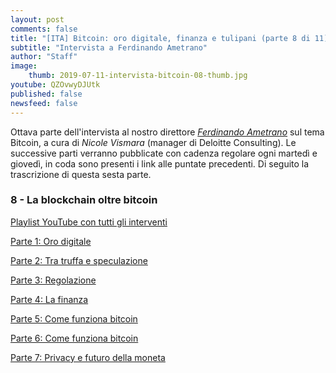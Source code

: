 ```yaml
---
layout: post
comments: false
title: "[ITA] Bitcoin: oro digitale, finanza e tulipani (parte 8 di 11)"
subtitle: "Intervista a Ferdinando Ametrano"
author: "Staff"
image:
    thumb: 2019-07-11-intervista-bitcoin-08-thumb.jpg
youtube: QZOvwyDJUtk
published: false
newsfeed: false
---
```


Ottava parte dell'intervista al nostro direttore
[*Ferdinando Ametrano*](https://www.ametrano.net)
sul tema Bitcoin,
a cura di *Nicole Vismara* (manager di Deloitte Consulting).
Le successive parti verranno pubblicate con cadenza regolare
ogni martedì e giovedì, in coda sono presenti i link alle puntate precedenti.
Di seguito la trascrizione di questa sesta parte.

### 8 - La blockchain oltre bitcoin

[Playlist YouTube con tutti gli interventi](https://www.youtube.com/playlist?list=PLTLa2tRY91LKw5CrWIFFeIws08Sr7q-jC)

[Parte 1: Oro digitale](https://dgi.io/2019/06/17/intervista-bitcoin-01.html)

[Parte 2: Tra truffa e speculazione](https://dgi.io/2019/06/20/intervista-bitcoin-02.html)

[Parte 3: Regolazione](https://dgi.io/2019/06/25/intervista-bitcoin-03.html)

[Parte 4: La finanza](https://dgi.io/2019/06/27/intervista-bitcoin-04.html)

[Parte 5: Come funziona bitcoin](https://dgi.io/2019/07/02/intervista-bitcoin-05.html)

[Parte 6: Come funziona bitcoin](https://dgi.io/2019/07/04/intervista-bitcoin-06.html)

[Parte 7: Privacy e futuro della moneta](https://dgi.io/2019/07/09/intervista-bitcoin-07.html)

